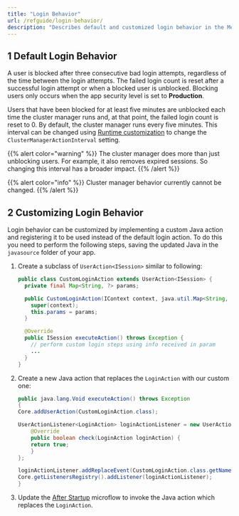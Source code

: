 ```yaml
---
title: "Login Behavior"
url: /refguide/login-behavior/
description: "Describes default and customized login behavior in the Mendix Runtime."
---
```


## 1 Default Login Behavior

A user is blocked after three consecutive bad login attempts, regardless of the time between the login attempts. The failed login count is reset after a successful login attempt or when a blocked user is unblocked. Blocking users only occurs when the app security level is set to **Production**.

Users that have been blocked for at least five minutes are unblocked each time the cluster manager runs and, at that point, the failed login count is reset to 0. By default, the cluster manager runs every five minutes. This interval can be changed using  [Runtime customization](/refguide/custom-settings/) to change the `ClusterManagerActionInterval` setting.

{{% alert color="warning" %}}
The cluster manager does more than just unblocking users. For example, it also removes expired sessions. So changing this interval has a broader impact.
{{% /alert %}}

{{% alert color="info" %}}
Cluster manager behavior currently cannot be changed.
{{% /alert %}}

## 2 Customizing Login Behavior

Login behavior can be customized by implementing a custom Java action and registering it to be used instead of the default login action. To do this you need to perform the following steps, saving the updated Java in the `javasource` folder of your app.

1. Create a subclass of `UserAction<ISession>` similar to following:

    ```Java {linenos=false}
    public class CustomLoginAction extends UserAction<ISession> {
      private final Map<String, ?> params;

      public CustomLoginAction(IContext context, java.util.Map<String, ? extends Object> params) {
        super(context);
        this.params = params;
      }

      @Override
      public ISession executeAction() throws Exception {
        // perform custom login steps using info received in param
        ...
      }
    }
    ```

1. Create a new Java action that replaces the `LoginAction` with our custom one:

    ```Java {linenos=false}
    public java.lang.Void executeAction() throws Exception
    {
    Core.addUserAction(CustomLoginAction.class);
    
    UserActionListener<LoginAction> loginActionListener = new UserActionListener<>(LoginAction.class) {
        @Override
        public boolean check(LoginAction loginAction) {
        return true;
        }
    };
    
    loginActionListener.addReplaceEvent(CustomLoginAction.class.getName());
    Core.getListenersRegistry().addListener(loginActionListener);
    }
    ```

1. Update the [After Startup](/refguide/app-settings/#after-startup) microflow to invoke the Java action which replaces the `LoginAction`.
